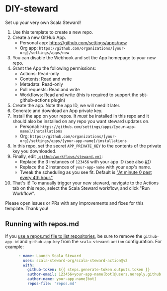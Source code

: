 # DIY-steward
Set up your very own Scala Steward!

1. Use this template to create a new repo.
2. Create a new GitHub App.
    - Personal app: https://github.com/settings/apps/new
    - Org app: `https://github.com/organizations/[your-org]/settings/apps/new`
3. You can disable the Webhook and set the App homepage to your new repo.
4. Grant the App the following permissions:
    - Actions: Read-only
    - Contents: Read and write
    - Metadata: Read-only
    - Pull requests: Read and write
    - Workflows: Read and write (this is required to support the sbt-github-actions plugin)
5. Create the app. Note the app ID, we will need it later.
6. Generate and download an App private key.
7. Install the app on your repos. It _must_ be installed in this repo and it should also be installed on any repo you want steward updates on.
    - Personal: `https://github.com/settings/apps/[your-app-name]/installations`
    - Org: `https://github.com/organizations/[your-org]/settings/apps/[your-app-name]/installations`
8. In this repo, set the secret `APP_PRIVATE_KEY` to the contents of the private key you downloaded.
9. Finally, edit [`.github/workflows/steward.yml`](.github/workflows/steward.yml):
    - Replace the 3 instances of `123456` with your app ID (see also [#1](https://github.com/armanbilge/diy-steward/issues/1))
    - Replace the 2 instances of `your-app-name` with your app's name.
    - Tweak the scheduling as you see fit. Default is ["At minute 0 past every 4th hour."](https://crontab.guru/#0_*/4_*_*_*)
10. That's it! To manually trigger your new steward, navigate to the Actions tab on this repo, select the Scala Steward workflow, and click "Run Workflow".

Please open issues or PRs with any improvements and fixes for this template. Thank you!

## Running with repos.md

If you [use a repos.md file to list repositories](https://github.com/scala-steward-org/scala-steward-action#using-a-file-to-list-repositories), be sure to remove the `github-app-id` and `github-app-key` from the `scala-steward-action` configuration.  For example:

```yaml
      - name: Launch Scala Steward
        uses: scala-steward-org/scala-steward-action@v2
        with:
          github-token: ${{ steps.generate-token.outputs.token }}
          author-email: 123456+your-app-name[bot]@users.noreply.github.com
          author-name: your-app-name[bot]
          repos-file: 'repos.md'
```
